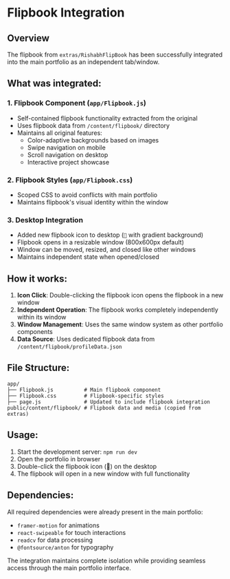 # Flipbook Integration

## Overview
The flipbook from `extras/RishabhFlipBook` has been successfully integrated into the main portfolio as an independent tab/window.

## What was integrated:

### 1. Flipbook Component (`app/Flipbook.js`)
- Self-contained flipbook functionality extracted from the original
- Uses flipbook data from `/content/flipbook/` directory
- Maintains all original features:
  - Color-adaptive backgrounds based on images
  - Swipe navigation on mobile
  - Scroll navigation on desktop
  - Interactive project showcase

### 2. Flipbook Styles (`app/Flipbook.css`)
- Scoped CSS to avoid conflicts with main portfolio
- Maintains flipbook's visual identity within the window

### 3. Desktop Integration
- Added new flipbook icon to desktop (`📖` with gradient background)
- Flipbook opens in a resizable window (800x600px default)
- Window can be moved, resized, and closed like other windows
- Maintains independent state when opened/closed

## How it works:

1. **Icon Click**: Double-clicking the flipbook icon opens the flipbook in a new window
2. **Independent Operation**: The flipbook works completely independently within its window
3. **Window Management**: Uses the same window system as other portfolio components
4. **Data Source**: Uses dedicated flipbook data from `/content/flipbook/profileData.json`

## File Structure:
```
app/
├── Flipbook.js          # Main flipbook component
├── Flipbook.css         # Flipbook-specific styles
├── page.js              # Updated to include flipbook integration
public/content/flipbook/ # Flipbook data and media (copied from extras)
```

## Usage:
1. Start the development server: `npm run dev`
2. Open the portfolio in browser
3. Double-click the flipbook icon (📖) on the desktop
4. The flipbook will open in a new window with full functionality

## Dependencies:
All required dependencies were already present in the main portfolio:
- `framer-motion` for animations
- `react-swipeable` for touch interactions
- `readcv` for data processing
- `@fontsource/anton` for typography

The integration maintains complete isolation while providing seamless access through the main portfolio interface.
